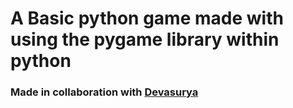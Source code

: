 # A Basic python game made with using the pygame library within python
### Made in collaboration with [Devasurya](https://github.com/Devasurya05)
